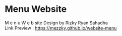 # Menu Website
M e n u W e b site Design by Rizky Ryan Sahadha <br>
Link Preview : https://mezzky.github.io/website-menu
